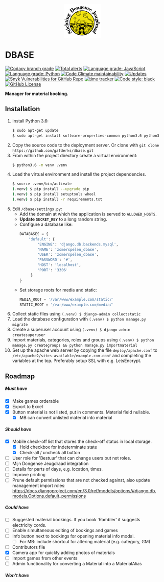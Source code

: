 <img src="https://github.com/gafderks/dbase/raw/master/booking/static/booking/logo_121x110.png" alt="drawing" width="121px" style="display: block; margin-left: auto; margin-right: auto"/>

DBASE
=====
[![Codacy branch grade](https://img.shields.io/codacy/grade/a1fbb314106646d8bcb8eb52563c7725/master?logo=codacy)](https://www.codacy.com/manual/gafderks/dbase)
[![Total alerts](https://img.shields.io/lgtm/alerts/g/gafderks/dbase.svg?logo=lgtm&logoWidth=18)](https://lgtm.com/projects/g/gafderks/dbase/alerts/)
[![Language grade: JavaScript](https://img.shields.io/lgtm/grade/javascript/g/gafderks/dbase.svg?logo=lgtm&logoWidth=18)](https://lgtm.com/projects/g/gafderks/dbase/context:javascript)
[![Language grade: Python](https://img.shields.io/lgtm/grade/python/g/gafderks/dbase.svg?logo=lgtm&logoWidth=18)](https://lgtm.com/projects/g/gafderks/dbase/context:python)
[![Code Climate maintainability](https://img.shields.io/codeclimate/maintainability/gafderks/dbase?logo=code%20climate)](https://codeclimate.com/github/gafderks/dbase/maintainability)
[![Updates](https://pyup.io/repos/github/gafderks/dbase/shield.svg)](https://pyup.io/repos/github/gafderks/dbase/)
[![Snyk Vulnerabilities for GitHub Repo](https://img.shields.io/snyk/vulnerabilities/github/gafderks/dbase?logo=snyk)](https://snyk.io/test/github/gafderks/dbase)
[![time tracker](https://wakatime.com/badge/github/gafderks/dbase.svg)](https://wakatime.com/badge/github/gafderks/dbase)
[![Code style: black](https://img.shields.io/badge/code%20style-black-000000.svg)](https://github.com/psf/black)
[![GitHub License](https://img.shields.io/github/license/gafderks/dbase)](https://github.com/gafderks/dbase/blob/master/LICENSE)

__Manager for material booking.__



Installation
-------------
1. Install Python 3.6:
   ```bash
   $ sudo apt-get update
   $ sudo apt-get install software-properties-common python3.6 python3.6-venv python3.6-dev python3-pip apache2 libapache2-mod-wsgi-py3 libmysqlclient-dev
   ```
2. Copy the source code to the deployment server. Or clone with `git clone https://github.com/gafderks/dbase.git`
3. From within the project directory create a virtual environment:
   ```bash
   $ python3.6 -m venv .venv
   ```
4. Load the virtual environment and install the project dependencies.
   ```bash
   $ source .venv/bin/activate
   (.venv) $ pip install --upgrade pip
   (.venv) $ pip install setuptools wheel
   (.venv) $ pip install -r requirements.txt 
   ```
5. Edit `/dbase/settings.py`:
    - Add the domain at which the application is served to `ALLOWED_HOSTS`.
    - **Update `SECRET_KEY`** to a long random string.
    - Configure a database like:
      ```python 
      DATABASES = {
          'default': {
              'ENGINE': 'django.db.backends.mysql',
              'NAME': 'zomerspelen_dbase',
              'USER': 'zomerspelen_dbase',
              'PASSWORD': '#',
              'HOST': 'localhost',
              'PORT': '3306'
           }
      } 
      ```
    - Set storage roots for media and static:
      ```python 
      MEDIA_ROOT = '/var/www/example.com/static/'
      STATIC_ROOT = '/var/www/example.com/media/'       
      ```
6. Collect static files using `(.venv) $ django-admin collectstatic`
7. Load the database configuration with `(.venv) $ python manage.py migrate`
8. Create a superuser account using `(.venv) $ django-admin createsuperuser`
9. Import materials, categories, roles and groups using 
   `(.venv) $ python manage.py creategroups && python manage.py importmaterial`
10. Set up the apache web server by copying the file `deploy/apache.conf` to 
   `/etc/apache2/sites-available/example.com.conf` and completing the variables at the top. Preferably setup SSL with 
   e.g. LetsEncrypt.

Roadmap
-------

##### Must have
- [X] Make games orderable
- [X] Export to Excel
- [X] Button material is not listed, put in comments. Material field nullable.
    - [X] MB can convert unlisted material into material

##### Should have 
- [X] Mobile check-off list that stores the check-off status in local storage.
    - [X] Hold checkbox for indeterminate state
    - [X] Check-all / uncheck all button
- [ ] User role for 'Bestuur' that can change users but not roles.
- [ ] Mijn Dongense Jeugdraad integration
- [ ] Details for parts of days, e.g. location, times.
- [ ] Improve printing
- [ ] Prune default permissions that are not checked against, also update management import roles: https://docs.djangoproject.com/en/3.0/ref/models/options/#django.db.models.Options.default_permissions

##### Could have 
- [ ] Suggested material bookings. If you book 'Rambler' it suggests electricity cords.
- [ ] Enable simultaneous editing of bookings and games
- [ ] Info button next to bookings for opening material info modal.
    - [ ] For MB: include shortcut for altering material (e.g. category, GM)
- [ ] Contributors file
- [X] Camera app for quickly adding photos of materials
- [ ] Import games from other events
- [ ] Admin functionality for converting a Material into a MaterialAlias

##### Won't have  


